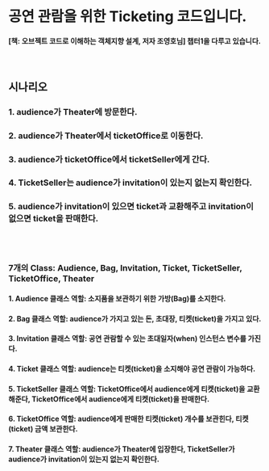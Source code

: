 # 공연 관람을 위한 Ticketing 코드입니다.

#### [책: 오브젝트 코드로 이해하는 객체지향 설계, 저자 조영호님] 챕터1을 다루고 있습니다. 
<br/>

## 시나리오
### 1. audience가 Theater에 방문한다.
### 2. audience가 Theater에서 ticketOffice로 이동한다.
### 3. audience가 ticketOffice에서 ticketSeller에게 간다.
### 4. TicketSeller는 audience가 invitation이 있는지 없는지 확인한다.
### 5. audience가 invitation이 있으면 ticket과 교환해주고 invitation이 없으면 ticket을 판매한다.
<br/><br/>

### 7개의 Class: Audience, Bag, Invitation, Ticket, TicketSeller, TicketOffice, Theater
#### 1. Audience 클래스 역할: 소지품을 보관하기 위한 가방(Bag)를 소지한다.
#### 2. Bag 클래스 역할: audience가 가지고 있는 돈, 초대장, 티켓(ticket)을 가지고 있다.
#### 3. Invitation 클래스 역할: 공연 관람할 수 있는 초대일자(when) 인스턴스 변수를 가진다.
#### 4. Ticket 클래스 역할: audience는 티켓(ticket)을 소지해야 공연 관람이 가능하다.
#### 5. TicketSeller 클래스 역할: TicketOffice에서 audience에게 티켓(ticket)을 교환해준다, TicketOffice에서 audience에게 티켓(ticket)을 판매한다.
#### 6. TicketOffice 역할: audience에게 판매한 티켓(ticket) 개수를 보관힌다, 티켓(ticket) 금액 보관한다.
#### 7. Theater 클래스 역할: audience가 Theater에 입장한다, TicketSeller가 audience가 invitation이 있는지 없는지 확인한다.
